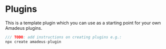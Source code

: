 # Plugins

This is a template plugin which you can use as a starting point for your own Amadeus plugins.

```js
/// TODO: add instructions on creating plugins e.g.:
npx create amadeus-plugin
```